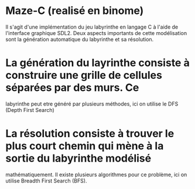 # Maze-C (realisé en binome)

Il s'agit d'une implémentation du jeu labyrinthe en langage C à l'aide de l'interface graphique SDL2.
Deux aspects importants de cette modélisation sont la génération automatique du labyrinthe et
sa résolution.

# La génération du layrinthe consiste à construire une grille de cellules séparées par des murs. Ce
labyrinthe peut etre généré par plusieurs méthodes, ici on utilise le DFS (Depth First Search)

# La résolution consiste à trouver le plus court chemin qui mène à la sortie du labyrinthe modélisé
mathématiquement. Il existe plusieurs algorithmes pour ce problème, ici on utilise Breadth First Search (BFS).
